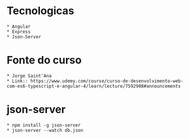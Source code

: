 # Tecnologicas
    * Angular
    * Express
    * Json-Server
# Fonte do curso
    * Jorge Saint'Ana
    * Link:: https://www.udemy.com/course/curso-de-desenvolvimento-web-com-es6-typescript-e-angular-4/learn/lecture/7592908#announcements
# json-server
    * npm install -g json-server
    * json-server --watch db.json
